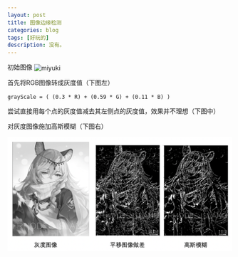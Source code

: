 ```yaml
---
layout: post
title: 图像边缘检测
categories: blog
tags: [好玩的]
description: 没有。
---
```


初始图像
<img src="/img2019/miyuki0.pngg" width = "300" height = "424" alt="miyuki" align=center />

首先将RGB图像转成灰度值（下图左）
```
grayScale = ( (0.3 * R) + (0.59 * G) + (0.11 * B) )
```
尝试直接用每个点的灰度值减去其左侧点的灰度值，效果并不理想（下图中）

对灰度图像施加高斯模糊（下图右）

![1](/img2019/miyuki1.png)





